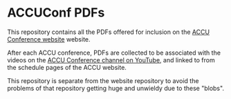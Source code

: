 # ACCUConf PDFs

This repository contains all the PDFs offered for inclusion on the [ACCU Conference
website](https://conference.accu.org) website.

After each ACCU conference, PDFs are collected to be associated with the videos on the [ACCU Conference channel on
YouTube](https://www.youtube.com/channel/UCJhay24LTpO1s4bIZxuIqKw/), and linked to from the schedule pages of
the ACCU website.

This repository is separate from the website repository to avoid the problems of that repository getting
huge and unwieldy due to these "blobs".
